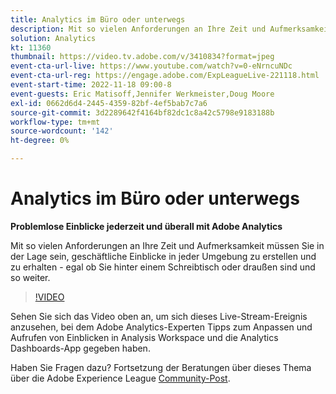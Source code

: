 ```yaml
---
title: Analytics im Büro oder unterwegs
description: Mit so vielen Anforderungen an Ihre Zeit und Aufmerksamkeit müssen Sie in der Lage sein, geschäftliche Einblicke in jeder Umgebung zu erstellen und zu erhalten - egal ob Sie hinter einem Schreibtisch oder draußen sind und so weiter.
solution: Analytics
kt: 11360
thumbnail: https://video.tv.adobe.com/v/3410834?format=jpeg
event-cta-url-live: https://www.youtube.com/watch?v=0-eNrncuNDc
event-cta-url-reg: https://engage.adobe.com/ExpLeagueLive-221118.html
event-start-time: 2022-11-18 09:00-8
event-guests: Eric Matisoff,Jennifer Werkmeister,Doug Moore
exl-id: 0662d6d4-2445-4359-82bf-4ef5bab7c7a6
source-git-commit: 3d2289642f4164bf82dc1c8a42c5798e9183188b
workflow-type: tm+mt
source-wordcount: '142'
ht-degree: 0%

---
```


# Analytics im Büro oder unterwegs

**Problemlose Einblicke jederzeit und überall mit Adobe Analytics**

Mit so vielen Anforderungen an Ihre Zeit und Aufmerksamkeit müssen Sie in der Lage sein, geschäftliche Einblicke in jeder Umgebung zu erstellen und zu erhalten - egal ob Sie hinter einem Schreibtisch oder draußen sind und so weiter.

>[!VIDEO](https://video.tv.adobe.com/v/3410834/?quality=12&learn=on)

Sehen Sie sich das Video oben an, um sich dieses Live-Stream-Ereignis anzusehen, bei dem Adobe Analytics-Experten Tipps zum Anpassen und Aufrufen von Einblicken in Analysis Workspace und die Analytics Dashboards-App gegeben haben.

Haben Sie Fragen dazu? Fortsetzung der Beratungen über dieses Thema über die Adobe Experience League [Community-Post](https://experienceleaguecommunities.adobe.com/t5/adobe-analytics-discussions/experience-league-live-post-session-discussion-analytics-in-the/m-p/558787#M3037).
